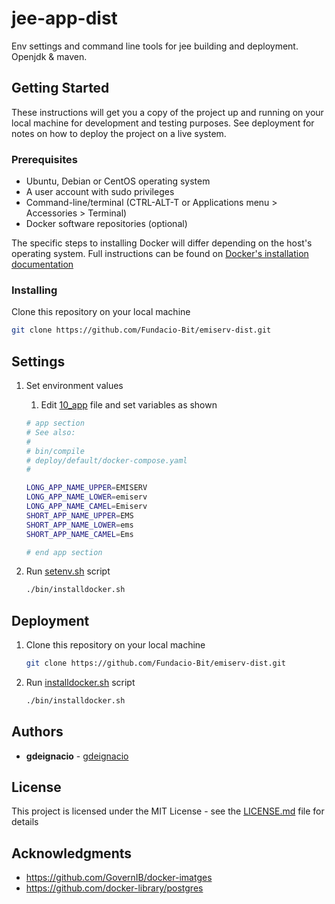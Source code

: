 # jee-app-dist
Env settings and command line tools for jee building and deployment. Openjdk &amp; maven.

## Getting Started

These instructions will get you a copy of the project up and running on your local machine for development and testing purposes. See deployment for notes on how to deploy the project on a live system.

### Prerequisites

* Ubuntu, Debian or CentOS operating system
* A user account with sudo privileges
* Command-line/terminal (CTRL-ALT-T or Applications menu > Accessories > Terminal)
* Docker software repositories (optional)

The specific steps to installing Docker will differ depending on the host's operating system. Full instructions can be found on [Docker's installation documentation](https://docs.docker.com/install/overview/)

### Installing

Clone this repository on your local machine

```bash
git clone https://github.com/Fundacio-Bit/emiserv-dist.git
```

## Settings

1. Set environment values

    1. Edit [10_app](./settings/10_app) file and set variables as shown

    ```bash
    # app section
    # See also:
    #
    # bin/compile
    # deploy/default/docker-compose.yaml
    #

    LONG_APP_NAME_UPPER=EMISERV
    LONG_APP_NAME_LOWER=emiserv
    LONG_APP_NAME_CAMEL=Emiserv
    SHORT_APP_NAME_UPPER=EMS
    SHORT_APP_NAME_LOWER=ems
    SHORT_APP_NAME_CAMEL=Ems

    # end app section
    ```

2. Run [setenv.sh](./bin/setenv.sh) script

    ```bash
    ./bin/installdocker.sh
    ```


## Deployment

1. Clone this repository on your local machine

    ```bash
    git clone https://github.com/Fundacio-Bit/emiserv-dist.git
    ```

2. Run [installdocker.sh](./bin/installdocker.sh) script

    ```bash
    ./bin/installdocker.sh
    ```



## Authors

* **gdeignacio**  - [gdeignacio](https://github.com/gdeignacio)

## License

This project is licensed under the MIT License - see the [LICENSE.md](LICENSE.md) file for details

## Acknowledgments

* https://github.com/GovernIB/docker-imatges
* https://github.com/docker-library/postgres
